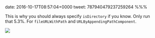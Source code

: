 date: 2016-10-17T08:57:04+0000
tweet: 787940479237259264
%%%

This is why you should always specify `isDirectory` if you know. Only run that 5.3%. For `fileURLWithPath` and `URLByAppendingPathComponent`.

![](Cu9Try7XEAAev9J.jpg)
